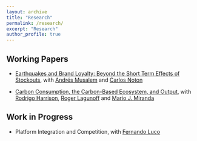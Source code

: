 ```yaml
---
layout: archive
title: "Research"
permalink: /research/
excerpt: "Research"
author_profile: true
---
```


## Working Papers

- [Earthquakes and Brand Loyalty: Beyond the Short Term Effects of Stockouts](https://papers.ssrn.com/sol3/papers.cfm?abstract_id=3325923), with [Andrés Musalem](http://www.dii.uchile.cl/~amusalem/) and [Carlos Noton](http://www.dii.uchile.cl/~cnoton/)

- [Carbon Consumption, the Carbon-Based Ecosystem, and Output](https://drive.google.com/file/d/1X5ry1i-HVwy2m7RPyUiK28QtcfI8M-Qr/view), with [Rodrigo Harrison](http://rodrigoharrison.com/), [Roger Lagunoff](https://sites.google.com/a/georgetown.edu/lagunoff/home?authuser=0) and [Mario J. Miranda](http://aede.osu.edu/our-people/mario-javier-miranda)

## Work in Progress

- Platform Integration and Competition, with [Fernando Luco](https://sites.google.com/site/flucoe/)

